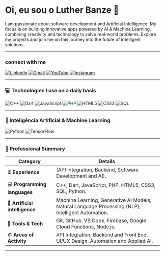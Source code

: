 

# Oi, eu sou o Luther Banze 👋

<p align="left"> 
I am passionate about software development and Artificial Intelligence. My focus is on building innovative apps powered by AI & Machine Learning, combining creativity and technology to solve real-world problems. Explore my projects and join me on this journey into the future of intelligent solutions.
</p>

---

###  connect with me
<p align="left">
  <a href="https://www.linkedin.com/in/lutherbanze/" target="_blank"><img src="https://img.shields.io/badge/LinkedIn-0077B5?style=for-the-badge&logo=linkedin&logoColor=white" alt="LinkedIn"/></a>
  <a href="mailto:lutherbanze@gmail.com" target="_blank"><img src="https://img.shields.io/badge/Gmail-D14836?style=for-the-badge&logo=gmail&logoColor=white" alt="Gmail"/></a>
  <a href="https://youtube.com/@lutherbanze1183" target="_blank"><img src="https://img.shields.io/badge/YouTube-FF0000?style=for-the-badge&logo=youtube&logoColor=white" alt="YouTube"/></a>
  <a href="https://instagram.com/lutherbanze" target="_blank"><img src="https://img.shields.io/badge/Instagram-E4405F?style=for-the-badge&logo=instagram&logoColor=white" alt="Instagram"/></a>
</p>

---

### 💻 Technologies I use on a daily basis

<p align="left"> <img src="https://img.shields.io/badge/C++-00599C?style=for-the-badge&logo=cplusplus&logoColor=white" alt="C++"/> <img src="https://img.shields.io/badge/Dart-0175C2?style=for-the-badge&logo=dart&logoColor=white" alt="Dart"/> <img src="https://img.shields.io/badge/JavaScript-F7DF1E?style=for-the-badge&logo=javascript&logoColor=black" alt="JavaScript"/> <img src="https://img.shields.io/badge/PHP-777BB4?style=for-the-badge&logo=php&logoColor=white" alt="PHP"/> <img src="https://img.shields.io/badge/HTML5-E34F26?style=for-the-badge&logo=html5&logoColor=white" alt="HTML5"/> <img src="https://img.shields.io/badge/CSS3-1572B6?style=for-the-badge&logo=css3&logoColor=white" alt="CSS3"/> <img src="https://img.shields.io/badge/SQL-336791?style=for-the-badge&logo=postgresql&logoColor=white" alt="SQL"/> </p>

---

### 🤖 Inteligência Artificial & Machine Learning

<p align="left"> <img src="https://img.shields.io/badge/Python-3776AB?style=for-the-badge&logo=python&logoColor=white" alt="Python"/> <img src="https://img.shields.io/badge/TensorFlow-FF6F00?style=for-the-badge&logo=tensorflow&logoColor=white" alt="TensorFlow"/> </p>

---

### 🚀 Professional Summary


| Category                | Details                                                                                                                              |
| ------------------------ | ------------------------------------------------------------------------------------------------------------------------------------- |
| ⏳ **Experience** | (API integration, Backend, Software Development and AI).                                                                                         |
| 💻 **Programming languages** | C++, Dart, JavaScript, PHP, HTML5, CSS3, SQL, Python.                                                                                     |
| 🤖 **Artificial intelligence** | Machine Learning, Generative AI Models, Natural Language Processing (NLP), Intelligent Automation.                              |
| 🔧 **Tools & Tech** | Git, GitHub, VS Code, Firebase, Google Cloud Functions, Node.js.                                                           |
| ⚙️ **Areas of Activity** | API Integration, Backend and Front End, UI/UX Design, Automation and Applied AI. |

---





